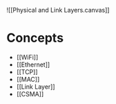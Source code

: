 
![[Physical and Link Layers.canvas]]

# Concepts

- [[WiFi]]
- [[Ethernet]]
- [[TCP]]
- [[MAC]]
- [[Link Layer]]
- [[CSMA]]